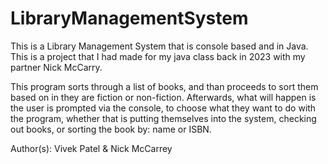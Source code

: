 # LibraryManagementSystem
This is a Library Management System that is console based and in Java. This is a project that I had made for my java class back in 2023 with my partner Nick McCarry.

This program sorts through a list of books, and than proceeds to sort them based on in they are fiction or non-fiction. Afterwards, what will happen is the user is prompted via the console, to choose what they want to do with the program, whether that is putting themselves into the system, checking out books, or sorting the book by: name or ISBN.


Author(s):
Vivek Patel & Nick McCarrey

